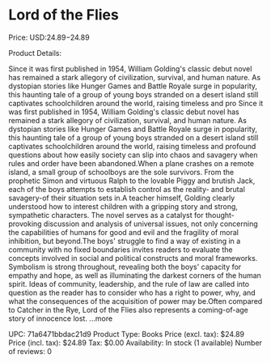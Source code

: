 # Lord of the Flies

Price: USD:$24.89-$24.89

Product Details:

Since it was first published in 1954, William Golding's classic debut novel has remained a stark allegory of civilization, survival, and human nature. As dystopian stories like Hunger Games and Battle Royale surge in popularity, this haunting tale of a group of young boys stranded on a desert island still captivates schoolchildren around the world, raising timeless and pro Since it was first published in 1954, William Golding's classic debut novel has remained a stark allegory of civilization, survival, and human nature. As dystopian stories like Hunger Games and Battle Royale surge in popularity, this haunting tale of a group of young boys stranded on a desert island still captivates schoolchildren around the world, raising timeless and profound questions about how easily society can slip into chaos and savagery when rules and order have been abandoned.When a plane crashes on a remote island, a small group of schoolboys are the sole survivors. From the prophetic Simon and virtuous Ralph to the lovable Piggy and brutish Jack, each of the boys attempts to establish control as the reality- and brutal savagery-of their situation sets in.A teacher himself, Golding clearly understood how to interest children with a gripping story and strong, sympathetic characters. The novel serves as a catalyst for thought-provoking discussion and analysis of universal issues, not only concerning the capabilities of humans for good and evil and the fragility of moral inhibition, but beyond.The boys' struggle to find a way of existing in a community with no fixed boundaries invites readers to evaluate the concepts involved in social and political constructs and moral frameworks. Symbolism is strong throughout, revealing both the boys' capacity for empathy and hope, as well as illuminating the darkest corners of the human spirit. Ideas of community, leadership, and the rule of law are called into question as the reader has to consider who has a right to power, why, and what the consequences of the acquisition of power may be.Often compared to Catcher in the Rye, Lord of the Flies also represents a coming-of-age story of innocence lost. ...more

UPC: 71a6471bbdac21d9
Product Type: Books
Price (excl. tax): $24.89
Price (incl. tax): $24.89
Tax: $0.00
Availability: In stock (1 available)
Number of reviews: 0